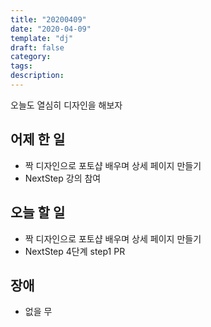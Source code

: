 ```yaml
---
title: "20200409"
date: "2020-04-09"
template: "dj"
draft: false
category:
tags:
description:
---
```


오늘도 열심히 디자인을 해보자

## 어제 한 일

* 짝 디자인으로 포토샵 배우며 상세 페이지 만들기
* NextStep 강의 참여

## 오늘 할 일

* 짝 디자인으로 포토샵 배우며 상세 페이지 만들기
* NextStep 4단계 step1 PR

## 장애

* 없을 무
